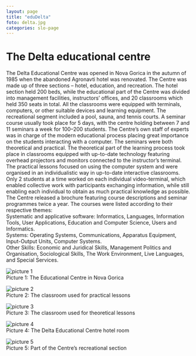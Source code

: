 ```yaml
---
layout: page
title: "eduDelta"
foto: delta.jpg
categories: slo-page
---
```


# The Delta educational centre

The Delta Educational Centre was opened in Nova Gorica in the autumn of 1985 when the abandoned Agronavti hotel was renovated. The Centre was made up of three sections – hotel, education, and recreation. The hotel section held 200 beds, while the educational part of the Centre was divided into management facilities, instructors’ offices, and 20 classrooms which held 350 seats in total. All the classrooms were equipped with terminals, computers, or other suitable devices and learning equipment. The recreational segment included a pool, sauna, and tennis courts. 
A seminar course usually took place for 5 days, with the centre holding between 7 and 11 seminars a week for 100–200 students. The Centre’s own staff of experts was in charge of the modern educational process placing great importance on the students interacting with a computer. The seminars were both theoretical and practical. The theoretical part of the learning process took place in classrooms equipped with up-to-date technology featuring overhead projectors and monitors connected to the instructor’s terminal. The practical lessons focused on using the computer system and were organised in an individualistic way in up-to-date interactive classrooms. Only 2 students at a time worked on each individual video-terminal, which enabled collective work with participants exchanging information, while still enabling each individual to obtain as much practical knowledge as possible. 
The Centre released a brochure featuring course descriptions and seminar programmes twice a year. The courses were listed according to their respective themes:
<br>Systematic and applicative software: Informatics, Languages, Information Tools, User Applications, Education and Computer Science, Users and Informatics. 
<br>Systems: Operating Systems, Communications, Apparatus Equipment, Input-Output Units, Computer Systems.
<br>Other Skills: Economic and Juridical Skills, Management Politics and Organisation, Sociological Skills, The Work Environment, Live Languages, and Special Services.

![picture 1](../assets/img/zgodovina/izob1.png)  
Picture 1: The Educational Centre in Nova Gorica

![picture 2](../assets/img/zgodovina/izob2.png)  
Picture 2: The classroom used for practical lessons

![picture 3](../assets/img/zgodovina/izob3.png)  
Picture 3: The classroom used for theoretical lessons

![picture 4](../assets/img/zgodovina/izob4.png)  
Picture 4: The Delta Educational Centre hotel room

![picture 5](../assets/img/zgodovina/izob5.png)  
Picture 5: Part of the Centre’s recreational section
